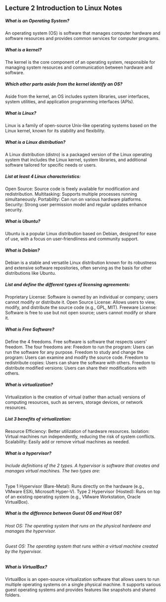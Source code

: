 ## Lecture 2 Introduction to Linux Notes

##### What is an Operating System?
An operating system (OS) is software that manages computer hardware and software resources and provides common services for computer programs.

##### What is a kernel? 
The kernel is the core component of an operating system, responsible for managing system resources and communication between hardware and software.

##### Which other parts aside from the kernel identify an OS? 
Aside from the kernel, an OS includes system libraries, user interfaces, system utilities, and application programming interfaces (APIs).

##### What is Linux? 
Linux is a family of open-source Unix-like operating systems based on the Linux kernel, known for its stability and flexibility.

##### What is a Linux distribution?
 A Linux distribution (distro) is a packaged version of the Linux operating system that includes the Linux kernel, system libraries, and additional software tailored for specific needs or users.

##### List at least 4 Linux characteristics:
Open Source: Source code is freely available for modification and redistribution.
Multitasking: Supports multiple processes running simultaneously.
Portability: Can run on various hardware platforms.
Security: Strong user permission model and regular updates enhance security.

##### What is Ubuntu? 
Ubuntu is a popular Linux distribution based on Debian, designed for ease of use, with a focus on user-friendliness and community support.

##### What is Debian? 
Debian is a stable and versatile Linux distribution known for its robustness and extensive software repositories, often serving as the basis for other distributions like Ubuntu.

##### List and define the different types of licensing agreements:
Proprietary License: Software is owned by an individual or company; users cannot modify or distribute it.
Open Source License: Allows users to view, modify, and distribute the source code (e.g., GPL, MIT).
Freeware License: Software is free to use but not open source; users cannot modify or share it.

##### What is Free Software? 
Define the 4 freedoms. Free software is software that respects users' freedom. The four freedoms are:
Freedom to run the program: Users can run the software for any purpose.
Freedom to study and change the program: Users can examine and modify the source code.
Freedom to redistribute copies: Users can share the software with others.
Freedom to distribute modified versions: Users can share their modifications with others.

##### What is virtualization? 
Virtualization is the creation of virtual (rather than actual) versions of computing resources, such as servers, storage devices, or network resources.

##### List 3 benefits of virtualization:
Resource Efficiency: Better utilization of hardware resources.
Isolation: Virtual machines run independently, reducing the risk of system conflicts.
Scalability: Easily add or remove virtual machines as needed.

##### What is a hypervisor?
 ###### Include definitions of the 2 types. A hypervisor is software that creates and manages virtual machines. The two types are:
Type 1 Hypervisor (Bare-Metal): Runs directly on the hardware (e.g., VMware ESXi, Microsoft Hyper-V).
Type 2 Hypervisor (Hosted): Runs on top of an existing operating system (e.g., VMware Workstation, Oracle VirtualBox).

##### What is the difference between Guest OS and Host OS?
###### Host OS: The operating system that runs on the physical hardware and manages the hypervisor.
###### Guest OS: The operating system that runs within a virtual machine created by the hypervisor.

##### What is VirtualBox? 
VirtualBox is an open-source virtualization software that allows users to run multiple operating systems on a single physical machine. It supports various guest operating systems and provides features like snapshots and shared folders.
